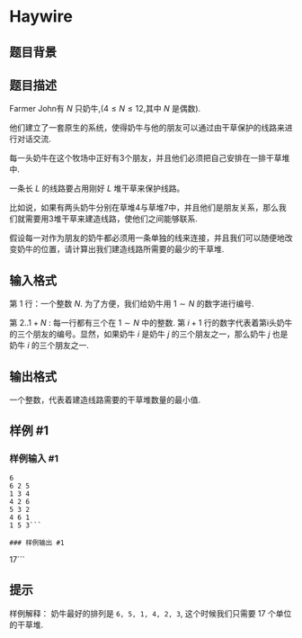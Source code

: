 # Haywire

## 题目背景



## 题目描述

Farmer John有 $N$ 只奶牛,($4 \leq N \leq 12$,其中 $N$ 是偶数).

他们建立了一套原生的系统，使得奶牛与他的朋友可以通过由干草保护的线路来进行对话交流.




每一头奶牛在这个牧场中正好有3个朋友，并且他们必须把自己安排在一排干草堆中.


一条长 $L$ 的线路要占用刚好 $L$ 堆干草来保护线路。


比如说，如果有两头奶牛分别在草堆4与草堆7中，并且他们是朋友关系，那么我们就需要用3堆干草来建造线路，使他们之间能够联系.




假设每一对作为朋友的奶牛都必须用一条单独的线来连接，并且我们可以随便地改变奶牛的位置，请计算出我们建造线路所需要的最少的干草堆.


## 输入格式

第 $1$ 行：一个整数 $N$. 为了方便，我们给奶牛用 $1\sim N$ 的数字进行编号.

第 $2..1+N$ : 每一行都有三个在 $1\sim N$ 中的整数. 第 $i+1$ 行的数字代表着第i头奶牛的三个朋友的编号。显然，如果奶牛 $i$ 是奶牛 $j$ 的三个朋友之一，那么奶牛 $j$ 也是奶牛 $i$ 的三个朋友之一.


## 输出格式

一个整数，代表着建造线路需要的干草堆数量的最小值.


## 样例 #1

### 样例输入 #1
```
6
6 2 5
1 3 4
4 2 6
5 3 2
4 6 1
1 5 3```

### 样例输出 #1

```
17```

## 提示

样例解释： 奶牛最好的排列是 `6, 5, 1, 4, 2, 3`, 这个时候我们只需要 17 个单位的干草堆.

